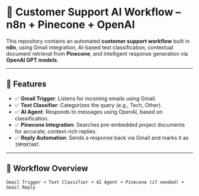 # 🧠 Customer Support AI Workflow – n8n + Pinecone + OpenAI

This repository contains an automated **customer support workflow** built in **n8n**, using Gmail integration, AI-based text classification, contextual document retrieval from **Pinecone**, and intelligent response generation via **OpenAI GPT models**.

---

## 📌 Features

- ✅ **Gmail Trigger**: Listens for incoming emails using Gmail.
- ✅ **Text Classifier**: Categorizes the query (e.g., Tech, Other).
- ✅ **AI Agent**: Responds to messages using OpenAI, based on classification.
- ✅ **Pinecone Integration**: Searches pre-embedded project documents for accurate, context-rich replies.
- ✅ **Reply Automation**: Sends a response back via Gmail and marks it as `IMPORTANT`.

---

## 🧩 Workflow Overview

```plaintext
Gmail Trigger ➜ Text Classifier ➜ AI Agent ➜ Pinecone (if needed) ➜ Gmail Reply

